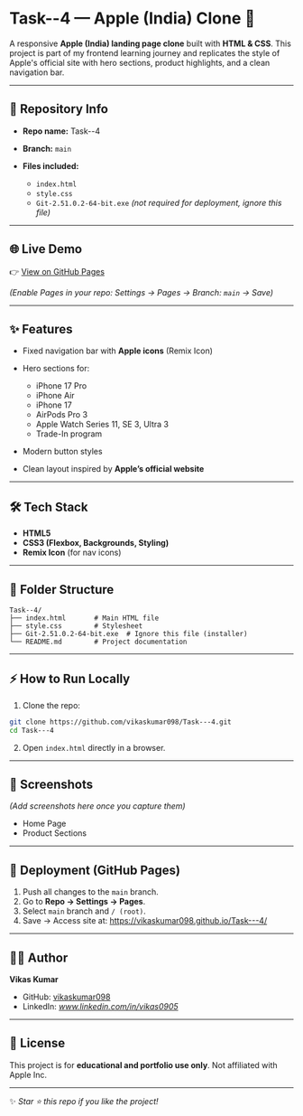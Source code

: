 # Task--4 — Apple (India) Clone 🚀

A responsive **Apple (India) landing page clone** built with **HTML & CSS**. This project is part of my frontend learning journey and replicates the style of Apple's official site with hero sections, product highlights, and a clean navigation bar.

---

## 📌 Repository Info

* **Repo name:** Task--4
* **Branch:** `main`
* **Files included:**

  * `index.html`
  * `style.css`
  * `Git-2.51.0.2-64-bit.exe` *(not required for deployment, ignore this file)*

---

## 🌐 Live Demo

👉 [View on GitHub Pages](https://vikaskumar098.github.io/Task---4/)

*(Enable Pages in your repo: Settings → Pages → Branch: `main` → Save)*

---

## ✨ Features

* Fixed navigation bar with **Apple icons** (Remix Icon)
* Hero sections for:

  * iPhone 17 Pro
  * iPhone Air
  * iPhone 17
  * AirPods Pro 3
  * Apple Watch Series 11, SE 3, Ultra 3
  * Trade-In program
* Modern button styles
* Clean layout inspired by **Apple’s official website**

---

## 🛠 Tech Stack

* **HTML5**
* **CSS3 (Flexbox, Backgrounds, Styling)**
* **Remix Icon** (for nav icons)

---

## 📂 Folder Structure

```
Task--4/
├── index.html       # Main HTML file
├── style.css        # Stylesheet
├── Git-2.51.0.2-64-bit.exe  # Ignore this file (installer)
└── README.md        # Project documentation
```

---

## ⚡ How to Run Locally

1. Clone the repo:

```bash
git clone https://github.com/vikaskumar098/Task---4.git
cd Task---4
```

2. Open `index.html` directly in a browser.

---

## 📸 Screenshots

*(Add screenshots here once you capture them)*

* Home Page
* Product Sections

---

## 🚀 Deployment (GitHub Pages)

1. Push all changes to the `main` branch.
2. Go to **Repo → Settings → Pages**.
3. Select `main` branch and `/ (root)`.
4. Save → Access site at:
   https://vikaskumar098.github.io/Task---4/

---

## 👨‍💻 Author

**Vikas Kumar**

* GitHub: [vikaskumar098](https://github.com/vikaskumar098)
* LinkedIn: *www.linkedin.com/in/vikas0905*

---

## 📜 License

This project is for **educational and portfolio use only**. Not affiliated with Apple Inc.

---

✨ *Star ⭐ this repo if you like the project!*
